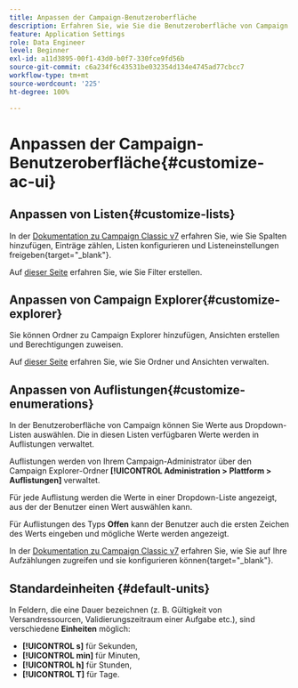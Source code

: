```yaml
---
title: Anpassen der Campaign-Benutzeroberfläche
description: Erfahren Sie, wie Sie die Benutzeroberfläche von Campaign anpassen
feature: Application Settings
role: Data Engineer
level: Beginner
exl-id: a11d3895-00f1-43d0-b0f7-330fce9fd56b
source-git-commit: c6a234f6c43531be032354d134e4745ad77cbcc7
workflow-type: tm+mt
source-wordcount: '225'
ht-degree: 100%

---
```


# Anpassen der Campaign-Benutzeroberfläche{#customize-ac-ui}

## Anpassen von Listen{#customize-lists}

In der [Dokumentation zu Campaign Classic v7](https://experienceleague.adobe.com/docs/campaign-classic/using/getting-started/starting-with-adobe-campaign/campaign-workspace/adobe-campaign-ui-lists.html?lang=de) erfahren Sie, wie Sie Spalten hinzufügen, Einträge zählen, Listen konfigurieren und Listeneinstellungen freigeben{target=&quot;_blank&quot;}.

Auf [dieser Seite](../audiences/create-filters.md) erfahren Sie, wie Sie Filter erstellen.

## Anpassen von Campaign Explorer{#customize-explorer}

Sie können Ordner zu Campaign Explorer hinzufügen, Ansichten erstellen und Berechtigungen zuweisen.

Auf [dieser Seite](../audiences/folders-and-views.md) erfahren Sie, wie Sie Ordner und Ansichten verwalten.


## Anpassen von Auflistungen{#customize-enumerations}

In der Benutzeroberfläche von Campaign können Sie Werte aus Dropdown-Listen auswählen. Die in diesen Listen verfügbaren Werte werden in Auflistungen verwaltet.

Auflistungen werden von Ihrem Campaign-Administrator über den Campaign Explorer-Ordner **[!UICONTROL Administration > Plattform > Auflistungen]** verwaltet.

Für jede Auflistung werden die Werte in einer Dropdown-Liste angezeigt, aus der der Benutzer einen Wert auswählen kann.

Für Auflistungen des Typs **Offen** kann der Benutzer auch die ersten Zeichen des Werts eingeben und mögliche Werte werden angezeigt.

In der [Dokumentation zu Campaign Classic v7](https://experienceleague.adobe.com/docs/campaign-classic/using/getting-started/administration-basics/managing-enumerations.html?lang=de) erfahren Sie, wie Sie auf Ihre Aufzählungen zugreifen und sie konfigurieren können{target=&quot;_blank&quot;}.


## Standardeinheiten {#default-units}

In Feldern, die eine Dauer bezeichnen (z. B. Gültigkeit von Versandressourcen, Validierungszeitraum einer Aufgabe etc.), sind verschiedene **Einheiten** möglich:

* **[!UICONTROL s]** für Sekunden,
* **[!UICONTROL min]** für Minuten,
* **[!UICONTROL h]** für Stunden,
* **[!UICONTROL T]** für Tage.

